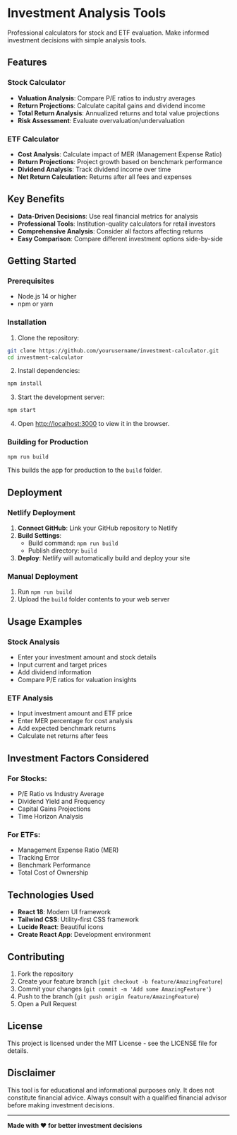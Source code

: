 # Investment Analysis Tools

Professional calculators for stock and ETF evaluation. Make informed investment decisions with simple analysis tools.

## Features

### Stock Calculator

- **Valuation Analysis**: Compare P/E ratios to industry averages
- **Return Projections**: Calculate capital gains and dividend income
- **Total Return Analysis**: Annualized returns and total value projections
- **Risk Assessment**: Evaluate overvaluation/undervaluation

### ETF Calculator

- **Cost Analysis**: Calculate impact of MER (Management Expense Ratio)
- **Return Projections**: Project growth based on benchmark performance
- **Dividend Analysis**: Track dividend income over time
- **Net Return Calculation**: Returns after all fees and expenses

## Key Benefits

- **Data-Driven Decisions**: Use real financial metrics for analysis
- **Professional Tools**: Institution-quality calculators for retail investors
- **Comprehensive Analysis**: Consider all factors affecting returns
- **Easy Comparison**: Compare different investment options side-by-side

## Getting Started

### Prerequisites

- Node.js 14 or higher
- npm or yarn

### Installation

1. Clone the repository:

```bash
git clone https://github.com/yourusername/investment-calculator.git
cd investment-calculator
```

2. Install dependencies:

```bash
npm install
```

3. Start the development server:

```bash
npm start
```

4. Open [http://localhost:3000](http://localhost:3000) to view it in the browser.

### Building for Production

```bash
npm run build
```

This builds the app for production to the `build` folder.

## Deployment

### Netlify Deployment

1. **Connect GitHub**: Link your GitHub repository to Netlify
2. **Build Settings**:
   - Build command: `npm run build`
   - Publish directory: `build`
3. **Deploy**: Netlify will automatically build and deploy your site

### Manual Deployment

1. Run `npm run build`
2. Upload the `build` folder contents to your web server

## Usage Examples

### Stock Analysis

- Enter your investment amount and stock details
- Input current and target prices
- Add dividend information
- Compare P/E ratios for valuation insights

### ETF Analysis

- Input investment amount and ETF price
- Enter MER percentage for cost analysis
- Add expected benchmark returns
- Calculate net returns after fees

## Investment Factors Considered

### For Stocks:

- P/E Ratio vs Industry Average
- Dividend Yield and Frequency
- Capital Gains Projections
- Time Horizon Analysis

### For ETFs:

- Management Expense Ratio (MER)
- Tracking Error
- Benchmark Performance
- Total Cost of Ownership

## Technologies Used

- **React 18**: Modern UI framework
- **Tailwind CSS**: Utility-first CSS framework
- **Lucide React**: Beautiful icons
- **Create React App**: Development environment

## Contributing

1. Fork the repository
2. Create your feature branch (`git checkout -b feature/AmazingFeature`)
3. Commit your changes (`git commit -m 'Add some AmazingFeature'`)
4. Push to the branch (`git push origin feature/AmazingFeature`)
5. Open a Pull Request

## License

This project is licensed under the MIT License - see the LICENSE file for details.

## Disclaimer

This tool is for educational and informational purposes only. It does not constitute financial advice. Always consult with a qualified financial advisor before making investment decisions.

---

**Made with ❤️ for better investment decisions**
